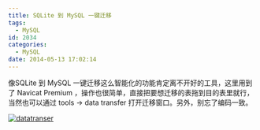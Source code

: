 ```yaml
---
title: SQLite 到 MySQL 一键迁移
tags:
  - MySQL
id: 2034
categories:
  - MySQL
date: 2014-05-13 17:02:14
---
```


像SQLite 到 MySQL 一键迁移这么智能化的功能肯定离不开好的工具，这里用到了 Navicat Premium ，操作也很简单，直接把要想迁移的表拖到目的表里就行，当然也可以通过 tools -&gt; data transfer 打开迁移窗口。另外，别忘了编码一致。

[![datatranser](/wp-content/uploads/2014/05/a01c64d358a16c6bcccf8360a0ed2ff4.png)](/wp-content/uploads/2014/05/a01c64d358a16c6bcccf8360a0ed2ff4.png)